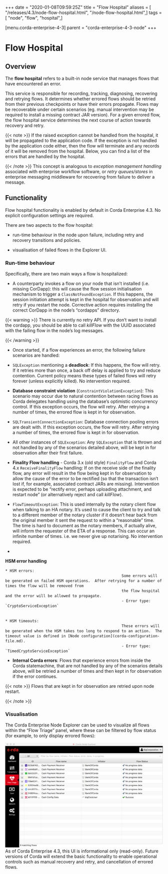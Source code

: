 +++
date = "2020-01-08T09:59:25Z"
title = "Flow Hospital"
aliases = [ "/releases/4.3/node-flow-hospital.html", "/node-flow-hospital.html",]
tags = [ "node", "flow", "hospital",]

[menu.corda-enterprise-4-3]
parent = "corda-enterprise-4-3-node"
+++


# Flow Hospital


## Overview

The **flow hospital** refers to a built-in node service that manages flows that have encountered an error.

This service is responsible for recording, tracking, diagnosing, recovering and retrying flows. It determines whether errored flows should be retried
                from their previous checkpoints or have their errors propagate. Flows may be recoverable under certain scenarios (eg. manual intervention
                may be required to install a missing contract JAR version). For a given errored flow, the flow hospital service determines the next course of
                action towards recovery and retry.


{{< note >}}
If the raised exception cannot be handled from the hospital, it will be propagated to the application code.
                    If the exception is not handled by the application code either, then the flow will terminate and any records of it will be removed from the hospital.
                    Below, you can find a list of the errors that are handled by the hospital.

{{< /note >}}
This concept is analogous to *exception management handling* associated with enterprise workflow software, or
                *retry queues/stores* in enterprise messaging middleware for recovering from failure to deliver a message.


## Functionality

Flow hospital functionality is enabled by default in Corda Enterprise 4.3. No explicit configuration settings are required.

There are two aspects to the flow hospital:


* run-time behaviour in the node upon failure, including retry and recovery transitions and policies.


* visualisation of failed flows in the Explorer UI.



### Run-time behaviour

Specifically, there are two main ways a flow is hospitalized:


* A counterparty invokes a flow on your node that isn’t installed (i.e. missing CorDapp):
                            this will cause the flow session initialisation mechanism to trigger a `ClassNotFoundException`.
                            If this happens, the session initiation attempt is kept in the hospital for observation and will retry if you restart the node.
                            Corrective action requires installing the correct CorDapp in the node’s “cordapps” directory.


{{< warning >}}
There is currently no retry API. If you don’t want to install the cordapp, you should be able to call *killFlow* with the UUID
                                associated with the failing flow in the node’s log messages.

{{< /warning >}}


* Once started, if a flow experiences an error, the following failure scenarios are handled:


* `SQLException` mentioning a **deadlock**:
                                    If this happens, the flow will retry. If it retries more than once, a back off delay is applied to try and reduce contention.
                                    Current policy means these types of failed flows will retry forever (unless explicitly killed).  No intervention required.


* **Database constraint violation** (`ConstraintViolationException`):
                                    This scenario may occur due to natural contention between racing flows as Corda delegates handling using the database’s optimistic concurrency control.
                                    If this exception occurs, the flow will retry. After retrying a number of times, the errored flow is kept in for observation.


* `SQLTransientConnectionException`:
                                    Database connection pooling errors are dealt with. If this exception occurs, the flow will retry. After retrying a number of times, the errored flow is kept in for observation.


* All other instances of `SQLException`:
                                    Any `SQLException` that is thrown and not handled by any of the scenarios detailed above, will be kept in for observation after their first failure.


* **Finality Flow handling** - Corda 3.x (old style) `FinalityFlow` and Corda 4.x `ReceiveFinalityFlow` handling:
                                    If on the receive side of the finality flow, any error will result in the flow being kept in for observation to allow the cause of the
                                    error to be rectified (so that the transaction isn’t lost if, for example, associated contract JARs are missing).
                                    Intervention is expected to be “rectify error, perhaps uploading attachment, and restart node” (or alternatively reject and call *killFlow*).


* `FlowTimeoutException`:
                                    This is used internally by the notary client flow when talking to an HA notary.  It’s used to cause the client to try and talk to a different
                                    member of the notary cluster if it doesn’t hear back from the original member it sent the request to within a “reasonable” time.
                                    The time is hard to document as the notary members, if actually alive, will inform the requester of the ETA of a response.
                                    This can occur an infinite number of times.  i.e. we never give up notarising.  No intervention required.


* 

**HSM error handling**

    * HSM errors:
                                                        Some errors will be generated on failed HSM operations.  After retrying for a number of times the flow will be removed from
                                                        the flow hospital and the error will be allowed to propagate.
                                                        - Error type: `CryptoServiceException`


    * HSM timeouts:
                                                        These errors will be generated when the HSM takes too long to respond to an action.  The timeout value is defined in [Node configuration](corda-configuration-file.md).
                                                        - Error type: `TimedCryptoServiceException`



* **Internal Corda errors**:
                                    Flows that experience errors from inside the Corda statemachine, that are not handled by any of the scenarios details above, will be retried a number of times
                                    and then kept in for observation if the error continues.




{{< note >}}
Flows that are kept in for observation are retried upon node restart.

{{< /note >}}

### Visualisation

The Corda Enterprise Node Explorer can be used to visualize all flows within the “Flow Triage” panel, where these can be filtered by flow
                    status (for example, to only display errored flows):

![flowTriageView](resources/explorer/flowTriageView.png "flowTriageView")As of Corda Enterprise 4.3, this UI is informational only (read-only). Future versions of Corda will extend the basic functionality to enable
                    operational controls such as manual recovery and retry, and cancellation of errored flows.


